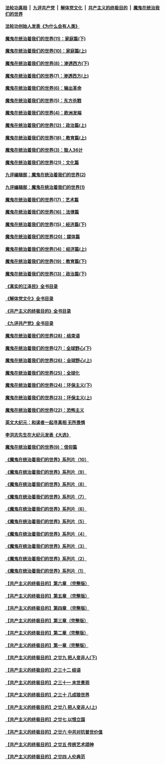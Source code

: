 ####  [法轮功真相](../../../../basic/blob/master/README.md?t=03190811) &nbsp;|&nbsp; [九评共产党](../../../../9ping.md/blob/master/README.md?t=03190811) &nbsp;|&nbsp; [解体党文化](../../../../jtdwh.md/blob/master/README.md?t=03190811)  &nbsp;|&nbsp; [共产主义的终极目的](../../../../gczydzjmd.md/blob/master/README.md?t=03190811) &nbsp;|&nbsp; [魔鬼在统治我们的世界](../../../../mgztzwmdsj.md/blob/master/README.md?t=03190811) 

#### [法轮功创始人发表《为什么会有人类》](../pages/nsc422/n13912117.md?t=03190811) 

#### [魔鬼在统治着我们的世界(11)：家庭篇(下)](../pages/nsc422/n10440961.md?t=03190811) 

#### [魔鬼在统治着我们的世界(10)：家庭篇(上)](../pages/nsc422/n10435448.md?t=03190811) 

#### [魔鬼在统治着我们的世界(8)：渗透西方(下)](../pages/nsc422/n10429603.md?t=03190811) 

#### [魔鬼在统治着我们的世界(7)：渗透西方(上)](../pages/nsc422/n10426013.md?t=03190811) 

#### [魔鬼在统治着我们的世界(6)：输出革命](../pages/nsc422/n10421536.md?t=03190811) 

#### [魔鬼在统治着我们的世界(5)：东方杀戮](../pages/nsc422/n10417707.md?t=03190811) 

#### [魔鬼在统治着我们的世界(4)：欧洲发端](../pages/nsc422/n10414890.md?t=03190811) 

#### [魔鬼在统治着我们的世界(12)：政治篇(上)](../pages/nsc422/n10444576.md?t=03190811) 

#### [魔鬼在统治着我们的世界(18)：教育篇(上)](../pages/nsc422/n10526970.md?t=03190811) 

#### [魔鬼在统治着我们的世界(3)：毁人36计](../pages/nsc422/n10411583.md?t=03190811) 

#### [魔鬼在统治着我们的世界(21)：文化篇](../pages/nsc422/n10597706.md?t=03190811) 

#### [九评编辑部：魔鬼在统治着我们的世界(2)](../pages/nsc422/n10410036.md?t=03190811) 

#### [九评编辑部：魔鬼在统治着我们的世界(1)](../pages/nsc422/n10406825.md?t=03190811) 

#### [魔鬼在统治着我们的世界(17)：艺术篇](../pages/nsc422/n10499093.md?t=03190811) 

#### [魔鬼在统治着我们的世界(16)：法律篇](../pages/nsc422/n10485969.md?t=03190811) 

#### [魔鬼在统治着我们的世界(15)：经济篇(下)](../pages/nsc422/n10469975.md?t=03190811) 

#### [魔鬼在统治着我们的世界(20)：媒体篇](../pages/nsc422/n10586579.md?t=03190811) 

#### [魔鬼在统治着我们的世界(14)：经济篇(上)](../pages/nsc422/n10457370.md?t=03190811) 

#### [魔鬼在统治着我们的世界(19)：教育篇(下)](../pages/nsc422/n10564808.md?t=03190811) 

#### [魔鬼在统治着我们的世界(13)：政治篇(下)](../pages/nsc422/n10448270.md?t=03190811) 

#### [《真实的江泽民》全书目录](../pages/nsc422/n13721399.md?t=03190811) 

#### [《解体党文化》全书目录](../pages/nsc422/n13721157.md?t=03190811) 

#### [《共产主义的终极目的》全书目录](../pages/nsc422/n13721048.md?t=03190811) 

#### [《九评共产党》全书目录](../pages/nsc422/n13708085.md?t=03190811) 

#### [魔鬼在统治着我们的世界(28)：结束语](../pages/nsc422/n10936246.md?t=03190811) 

#### [魔鬼在统治着我们的世界(27)：全球野心(下)](../pages/nsc422/n10928319.md?t=03190811) 

#### [魔鬼在统治着我们的世界(26)：全球野心(上)](../pages/nsc422/n10900318.md?t=03190811) 

#### [魔鬼在统治着我们的世界(25)：全球化](../pages/nsc422/n10788205.md?t=03190811) 

#### [魔鬼在统治着我们的世界(24)：环保主义(下)](../pages/nsc422/n10695307.md?t=03190811) 

#### [魔鬼在统治着我们的世界(23)：环保主义(上)](../pages/nsc422/n10688613.md?t=03190811) 

#### [魔鬼在统治着我们的世界(22)：恐怖主义](../pages/nsc422/n10614727.md?t=03190811) 

#### [英文大纪元：和读者一起寻真相 无所畏惧](../pages/nsc422/n12542027.md?t=03190811) 

#### [李洪志先生在大纪元发表《大选》](../pages/nsc422/n12534746.md?t=03190811) 

#### [魔鬼在统治着我们的世界(9)：信仰篇](../pages/nsc422/n10432159.md?t=03190811) 

#### [《魔鬼在统治着我们的世界》系列片（10）](../pages/nsc422/n12292670.md?t=03190811) 

#### [《魔鬼在统治着我们的世界》系列片（9）](../pages/nsc422/n12290859.md?t=03190811) 

#### [《魔鬼在统治着我们的世界》系列片（8）](../pages/nsc422/n12287445.md?t=03190811) 

#### [《魔鬼在统治着我们的世界》系列片（7）](../pages/nsc422/n12283425.md?t=03190811) 

#### [《魔鬼在统治着我们的世界》系列片（6）](../pages/nsc422/n12282314.md?t=03190811) 

#### [《魔鬼在统治着我们的世界》系列片（5）](../pages/nsc422/n12281419.md?t=03190811) 

#### [《魔鬼在统治着我们的世界》系列片（4）](../pages/nsc422/n12274024.md?t=03190811) 

#### [《魔鬼在统治着我们的世界》系列片（3）](../pages/nsc422/n12271322.md?t=03190811) 

#### [《魔鬼在统治着我们的世界》系列片（2）](../pages/nsc422/n12269049.md?t=03190811) 

#### [《魔鬼在统治着我们的世界》系列片（1）](../pages/nsc422/n12267575.md?t=03190811) 

#### [【共产主义的终极目的】第六章 （完整版）](../pages/nsc422/n11428913.md?t=03190811) 

#### [【共产主义的终极目的】第五章 （完整版）](../pages/nsc422/n11428912.md?t=03190811) 

#### [【共产主义的终极目的】第四章 （完整版）](../pages/nsc422/n11428907.md?t=03190811) 

#### [【共产主义的终极目的】第三章（完整版）](../pages/nsc422/n11428848.md?t=03190811) 

#### [【共产主义的终极目的】第二章（完整版）](../pages/nsc422/n11428831.md?t=03190811) 

#### [【共产主义的终极目的】第一章（完整版）](../pages/nsc422/n11417651.md?t=03190811) 

#### [【共产主义的终极目的】之廿九 把人变非人(下)](../pages/nsc422/n11344140.md?t=03190811) 

#### [【共产主义的终极目的】之三十二 结语](../pages/nsc422/n11360535.md?t=03190811) 

#### [【共产主义的终极目的】之三十一 末世景观](../pages/nsc422/n11351129.md?t=03190811) 

#### [【共产主义的终极目的】之三十 几成狼世界](../pages/nsc422/n11348280.md?t=03190811) 

#### [【共产主义的终极目的】之廿八 把人变非人(上)](../pages/nsc422/n11340492.md?t=03190811) 

#### [【共产主义的终极目的】之廿七 以恨立国](../pages/nsc422/n11336944.md?t=03190811) 

#### [【共产主义的终极目的】之廿六 中共对抗普世价值](../pages/nsc422/n11324785.md?t=03190811) 

#### [【共产主义的终极目的】之廿五 传统艺术颂神](../pages/nsc422/n11296396.md?t=03190811) 

#### [【共产主义的终极目的】之廿四 人伦典范](../pages/nsc422/n11296397.md?t=03190811) 


